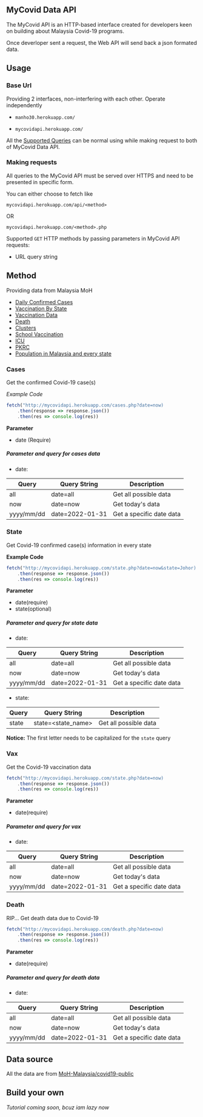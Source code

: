 ## MyCovid Data API

The MyCovid API is an HTTP-based interface 
created for developers keen on building about
Malaysia Covid-19 programs.

Once deverloper sent a request, 
the Web API will send back a json
formated data. 



## Usage

### Base Url 
Providing 2 interfaces, non-interfering with each other. 
Operate independently

- `manho30.herokuapp.com/`


- `mycovidapi.herokuapp.com/`

All the [Supported Queries](#method) can be normal using 
while making request to both of MyCovid Data API. 

### Making requests
All queries to the MyCovid API must be served over 
HTTPS and need to be presented in specific form. 

You can either choose to fetch like 

```
mycovidapi.herokuapp.com/api/<method>
```

OR 

```
mycovidapi.herokuapp.com/<method>.php
```

Supported `GET` HTTP methods by passing parameters in MyCovid API requests:
 - URL query string 

## Method
Providing data from Malaysia MoH 
- [Daily Confirmed Cases](#cases)
- [Vaccination By State](#state)
- [Vaccination Data](#vax)
- [Death](#death)
- [Clusters](#clusters)
- [School Vaccination](#school)
- [ICU](#icu)
- [PKRC](#pkrc)
- [Population in Malaysia and every state](#population)
### Cases

Get the confirmed Covid-19 case(s) 

*Example Code*

``` javascript
fetch("http://mycovidapi.herokuapp.com/cases.php?date=now)
    .then(response => response.json())
    .then(res => console.log(res))
```
**Parameter**

- date (Require) 

##### Parameter and query for cases data 

- date:

| Query       |  Query String     | Description              |
| ----------- | ----------------- | ------------------------ |
| all         | date=all          | Get all possible data    |
| now         | date=now          | Get today's data         |
| yyyy/mm/dd  | date=2022-01-31   | Get a specific date data |





### State

Get Covid-19 confirmed case(s) 
information in every state 

**Example Code**

``` javascript
fetch("http://mycovidapi.herokuapp.com/state.php?date=now&state=Johor)
    .then(response => response.json())
    .then(res => console.log(res))
```
**Parameter**
- date(require)
- state(optional)

##### Parameter and query for state data

- date:

| Query       |  Query String     | Description              |
| ----------- | ----------------- | ------------------------ |
| all         | date=all          | Get all possible data    |
| now         | date=now          | Get today's data         |
| yyyy/mm/dd  | date=2022-01-31   | Get a specific date data |

- state:

| Query       |  Query String     | Description              |
| ----------- | ----------------- | ------------------------ |
| state       | state=<state_name>| Get all possible data    |

**Notice:** The first letter needs to be capitalized for the `state` query


### Vax
Get the Covid-19 vaccination data 
``` javascript
fetch("http://mycovidapi.herokuapp.com/state.php?date=now)
    .then(response => response.json())
    .then(res => console.log(res))
```
**Parameter**
- date(require) 

##### Parameter and query for vax

- date:

| Query       |  Query String     | Description              |
| ----------- | ----------------- | ------------------------ |
| all         | date=all          | Get all possible data    |
| now         | date=now          | Get today's data         |
| yyyy/mm/dd  | date=2022-01-31   | Get a specific date data |


### Death
RIP... Get death data due to Covid-19

``` javascript
fetch("http://mycovidapi.herokuapp.com/death.php?date=now)
    .then(response => response.json())
    .then(res => console.log(res))
```
**Parameter**
- date(require)

##### Parameter and query for death data

- date:

| Query       |  Query String     | Description              |
| ----------- | ----------------- | ------------------------ |
| all         | date=all          | Get all possible data    |
| now         | date=now          | Get today's data         |
| yyyy/mm/dd  | date=2022-01-31   | Get a specific date data |





## Data source
All the data are from [MoH-Malaysia/covid19-public](https://github.com/MoH-Malaysia/covid19-public)

## Build your own
*Tutorial coming soon, bcuz iam lazy now*
